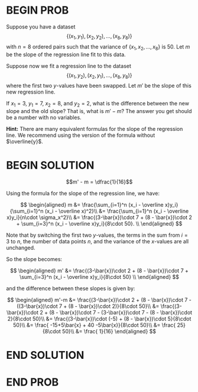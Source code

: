 # BEGIN PROB

Suppose you have a dataset
$$\{(x_1, y_1), (x_2,y_2), \dots, (x_8, y_8)\}$$
with $n=8$ ordered pairs such that the variance of $\{x_1, x_2, \dots, x_8\}$ is $50$. Let $m$ be the slope of the regression line fit to this data.

Suppose now we fit a regression line to the dataset
$$\{(x_1, y_2), (x_2,y_1), \dots, (x_8, y_8)\}$$
where the first two $y$-values have been swapped. Let $m'$ be the slope of this new regression line.

If $x_1 = 3$, $y_1 =7$, $x_2=8$, and $y_2=2$, what is the difference between the new slope and the old slope? That is, what is $m' - m$? The answer you get should be a number with no variables.

**Hint:** There are many equivalent formulas for the slope of the regression line. We recommend using the version of the formula without $\overline{y}$.

# BEGIN SOLUTION

$$m' - m = \dfrac{1}{16}$$

Using the formula for the slope of the regression line, we have:

$$
\begin{aligned}
m &= \frac{\sum_{i=1}^n (x_i - \overline x)y_i}{\sum_{i=1}^n (x_i - \overline x)^2}\\
&= \frac{\sum_{i=1}^n (x_i - \overline x)y_i}{n\cdot \sigma_x^2}\\
&= \frac{(3-\bar{x})\cdot 7 + (8 - \bar{x})\cdot 2 + \sum_{i=3}^n (x_i - \overline x)y_i}{8\cdot 50}. \\
\end{aligned}
$$

Note that by switching the first two $y$-values, the terms in the sum from $i=3$ to $n$,
the number of data points $n$, and the variance of the $x$-values are all unchanged.

So the slope becomes:

$$
\begin{aligned}
m' &= \frac{(3-\bar{x})\cdot 2 + (8 - \bar{x})\cdot 7 + \sum_{i=3}^n (x_i - \overline x)y_i}{8\cdot 50} \\
\end{aligned}
$$

and the difference between these slopes is given by:

$$
\begin{aligned}
m'-m &= \frac{(3-\bar{x})\cdot 2 + (8 - \bar{x})\cdot 7 - ((3-\bar{x})\cdot 7 + (8 - \bar{x})\cdot 2)}{8\cdot 50}\\
&= \frac{(3-\bar{x})\cdot 2 + (8 - \bar{x})\cdot 7 - (3-\bar{x})\cdot 7 - (8 - \bar{x})\cdot 2}{8\cdot 50}\\
&= \frac{(3-\bar{x})\cdot (-5) + (8 - \bar{x})\cdot 5}{8\cdot 50}\\
&= \frac{ -15+5\bar{x} + 40 -5\bar{x}}{8\cdot 50}\\
&= \frac{ 25}{8\cdot 50}\\
&= \frac{ 1}{16}
\end{aligned}
$$

# END SOLUTION

# END PROB
